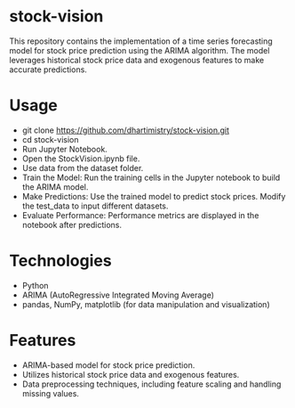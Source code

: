 # stock-vision
This repository contains the implementation of a time series forecasting model for stock price prediction using the ARIMA algorithm. The model leverages historical stock price data and exogenous features to make accurate predictions. 

# Usage
- git clone https://github.com/dhartimistry/stock-vision.git
- cd stock-vision
- Run Jupyter Notebook.
- Open the StockVision.ipynb file.
- Use data from the dataset folder.
- Train the Model: Run the training cells in the Jupyter notebook to build the ARIMA model.
- Make Predictions: Use the trained model to predict stock prices. Modify the test_data to input different datasets.
- Evaluate Performance: Performance metrics are displayed in the notebook after predictions.

# Technologies
- Python
- ARIMA (AutoRegressive Integrated Moving Average)
- pandas, NumPy, matplotlib (for data manipulation and visualization)

# Features
- ARIMA-based model for stock price prediction.
- Utilizes historical stock price data and exogenous features.
- Data preprocessing techniques, including feature scaling and handling missing values.


